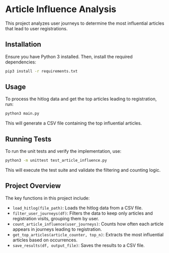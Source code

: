 # Article Influence Analysis

This project analyzes user journeys to determine the most influential articles that lead to user registrations.

## Installation

Ensure you have Python 3 installed. Then, install the required dependencies:

```sh
pip3 install -r requirements.txt
```

## Usage

To process the hitlog data and get the top articles leading to registration, run:

```sh
python3 main.py
```

This will generate a CSV file containing the top influential articles.

## Running Tests

To run the unit tests and verify the implementation, use:

```sh
python3 -m unittest test_article_influence.py
```

This will execute the test suite and validate the filtering and counting logic.

## Project Overview

The key functions in this project include:
- `load_hitlog(file_path)`: Loads the hitlog data from a CSV file.
- `filter_user_journeys(df)`: Filters the data to keep only articles and registration visits, grouping them by user.
- `count_article_influence(user_journeys)`: Counts how often each article appears in journeys leading to registration.
- `get_top_articles(article_counter, top_n)`: Extracts the most influential articles based on occurrences.
- `save_results(df, output_file)`: Saves the results to a CSV file.
